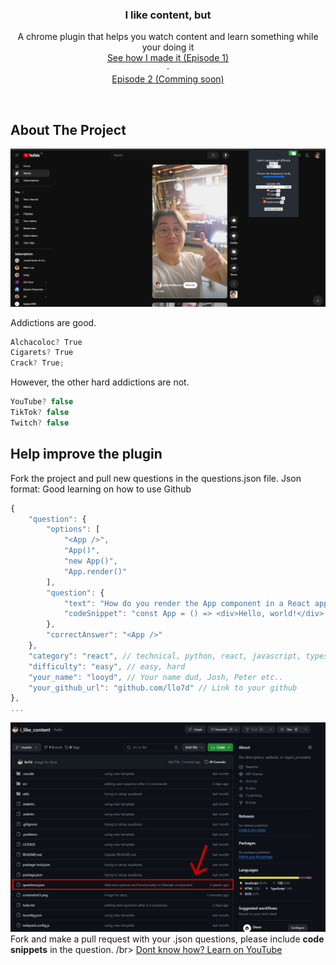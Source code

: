 <div align="center">
  <h3 align="center">I like content, but</h3>

  <p align="center">
    A chrome plugin that helps you watch content and learn something while your doing it
    <br />
    <a href="https://youtu.be/OJVOkqCfaKw">See how I made it (Episode 1) </a>
    <br />
    ·
    <br />
    <a href="https://youtu.be/dZfTGpOufg0"> Episode 2 (Comming soon) </a>
  </p>
</div>

</br>

<!-- ABOUT THE PROJECT -->
## About The Project
![Plugin Image](screenshot1.png)

Addictions are good. 

  ```javascript
  Alchacoloc? True
  Cigarets? True
  Crack? True;
  ```

However, the other hard addictions are not.

  ```javascript
  YouTube? false
  TikTok? false
  Twitch? false
  ```

<!-- GETTING STARTED -->
## Help improve the plugin
Fork the project and pull new questions in the questions.json file. Json format: Good learning on how to use Github

```javascript
{
    "question": {
        "options": [
            "<App />",
            "App()",
            "new App()",
            "App.render()"
        ],
        "question": {
            "text": "How do you render the App component in a React application?",
            "codeSnippet": "const App = () => <div>Hello, world!</div>;"
        },
        "correctAnswer": "<App />"
    },
    "category": "react", // technical, python, react, javascript, typescript
    "difficulty": "easy", // easy, hard
    "your_name": "looyd", // Your name dud, Josh, Peter etc..
    "your_github_url": "github.com/llo7d" // Link to your github
},
...
```

![Plugin Image](screenshot2.png)
</br>
Fork and make a pull request with your .json questions, please include **code snippets** in the question.
/br>
[Dont know how? Learn on YouTube](https://www.youtube.com/results?search_query=fork+and+make+pull+request+github) 
</br>





